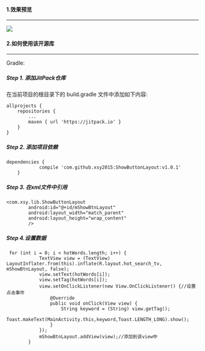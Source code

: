 #### 1.效果预览
---
![](https://github.com/xsy2015/ShowButtonLayout/blob/master/app/src/main/assets/simple.gif)
#### 2.如何使用该开源库
_ _ _
Gradle:

##### Step 1. 添加JitPack仓库

在当前项目的根目录下的 build.gradle 文件中添加如下内容:

	allprojects {
		repositories {
			...
			maven { url 'https://jitpack.io' }
		}
	}
##### Step 2. 添加项目依赖
```
dependencies {
	        compile 'com.github.xsy2015:ShowButtonLayout:v1.0.1'
	}
```
##### Step 3. 在xml文件中引用
```
<com.xsy.lib.ShowButtonLayout
        android:id="@+id/mShowBtnLayout"
        android:layout_width="match_parent"
        android:layout_height="wrap_content"
        />
```
##### Step 4.设置数据
```
 for (int i = 0; i < hotWords.length; i++) {
            TextView view = (TextView) LayoutInflater.from(this).inflate(R.layout.hot_search_tv, mShowBtnLayout, false);
            view.setText(hotWords[i]);
            view.setTag(hotWords[i]);
            view.setOnClickListener(new View.OnClickListener() {//设置点击事件
                @Override
                public void onClick(View view) {
                    String keyword = (String) view.getTag();
                    Toast.makeText(MainActivity.this,keyword,Toast.LENGTH_LONG).show();
                }
            });
            mShowBtnLayout.addView(view);//添加到该view中
        }
```
